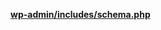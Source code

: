 <p><b><a href="https://developer.wordpress.org/reference/files/wp-admin/includes/schema.php/">wp-admin/includes/schema.php</a></b></p>

